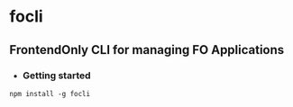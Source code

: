 # focli

## FrontendOnly CLI for managing FO Applications

- ### Getting started

``` npm install -g focli ```

